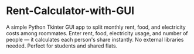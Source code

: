 # Rent-Calculator-with-GUI
A simple Python Tkinter GUI app to split monthly rent, food, and electricity costs among roommates. Enter rent, food, electricity usage, and number of people — it calculates each person's share instantly. No external libraries needed. Perfect for students and shared flats.
